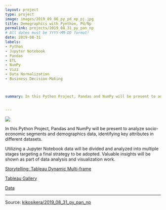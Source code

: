 ```yaml
---
layout: project
type: project
image: images/2019_09_06_py_pd_np_pj.jpg
title: Demographics with Pynthon, Pd/Np
permalink: projects/2019_08_31_py_pan_np
# All dates must be YYYY-MM-DD format!
date: 2019-08-31
labels:
- Python
- Jupyter Notebook
- Pandas
- ETL 
- NumPy
- Vizz
- Data Normalization
- Business Decision-Making



summary: In this Python Project, Pandas and NumPy will be present to analyze socio-economic segments and demographics data, identifying key attributes in different datasets. Utilizing a Jupyter Notebook data will be divided and analyzed into multiple stages targeting a final strategy to be adopted. Valuable insights will be shown as part of data analysis and visualization work.


---
```


<img class="ui image" src="{{ site.baseurl }}/images/2019_09_06_py_pd_np_pannel.jpg">

In this Python Project, Pandas and NumPy will be present to analyze socio-economic segments and demographics data, identifying key attributes in different datasets. 

Utilizing a Jupyter Notebook data will be divided and analyzed into multiple stages targeting a final strategy to be adopted. Valuable insights will be shown as part of data analysis and visualization work.


[Storytelling: Tableau Dynamic Multi-frame](https://public.tableau.com/profile/cristiano.siqueira#!/vizhome/C5W6A1/FullStory)

[Tableau Gallery](https://public.tableau.com/profile/cristiano.siqueira#!)

[Data](https://github.com/kikosikera/2019_08_31_py_pan_np/tree/master/data)


<hr>

Source: <a href="https://github.com/kikosikera/2019_08_31_py_pan_np"><i class="large github icon"></i>kikosikera/2019_08_31_py_pan_np</a>
